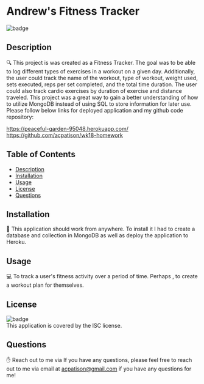 
# Andrew's Fitness Tracker

![badge](https://img.shields.io/badge/license-ISC-brightgreen)<br />

## Description
🔍 This project is was created as a Fitness Tracker. The goal was to be able to log different types of exercises in a workout on a given day. Additionally, the user could track the name of the workout, type of workout, weight used, sets executed, reps per set completed, and the total time duration. The user could also track cardio exercises by duration of exercise and distance traveled. This project was a great way to gain a better understanding of how to utilize MongoDB instead of using SQL to store information for later use. Please follow below links for deployed application and my github code repository:

https://peaceful-garden-95048.herokuapp.com/
https://github.com/acpatison/wk18-homework

## Table of Contents
- [Description](#description)
- [Installation](#installation)
- [Usage](#usage)
- [License](#license)
- [Questions](#questions)

## Installation
💾 This application should work from anywhere. To install it I had to create a database and collection in MongoDB as well as deploy the application to Heroku.

## Usage
💻 To track a user's fitness activity over a period of time. Perhaps , to create a workout plan for themselves.

## License
![badge](https://img.shields.io/badge/license-ISC-brightgreen)
<br />
This application is covered by the ISC license. 

## Questions
✋ Reach out to me via If you have any questions, please feel free to reach out to me via email at acpatison@gmail.com if you have any questions for me!
